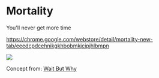 Mortality
========

You'll never get more time

https://chrome.google.com/webstore/detail/mortality-new-tab/eeedcpdcehnikgkhbobmkjcipjhlbmpn


![](screenshot.png)


Concept from: [Wait But Why](http://waitbutwhy.com/2014/05/life-weeks.html)

